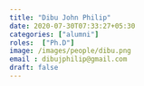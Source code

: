 ```yaml
---
title: "Dibu John Philip"
date: 2020-07-30T07:33:27+05:30
categories: ["alumni"]
roles:  ["Ph.D"]
image: /images/people/dibu.png
email : dibujphilip@gmail.com
draft: false
---
```

